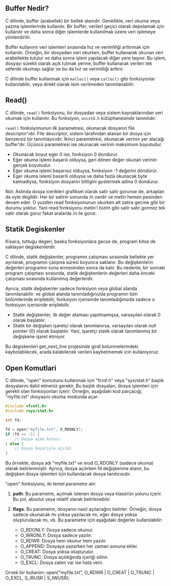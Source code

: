 ## Buffer Nedir?
C dilinde, buffer (arabellek) bir bellek alanıdır. Genellikle, veri okuma veya yazma işlemlerinde kullanılır. Bir buffer, verileri geçici olarak depolamak için kullanılır ve daha sonra diğer işlemlerde kullanılmak üzere veri işlemeye yönlendirilir.

Buffer kullanımı veri işlemleri sırasında hız ve verimliliği arttırmak için kullanılır. Örneğin, bir dosyadan veri okurken, buffer kullanarak okunan veri arabellekte tutulur ve daha sonra işlem yapılacak diğer yere taşınır. Bu işlem, dosyayı sürekli olarak açık tutmak yerine, buffer kullanarak verileri tek seferde okumayı sağlar ve bu da hız ve verimliliği arttırır.

C dilinde buffer kullanmak için `malloc()` veya `calloc()` gibi fonksiyonlar kullanılabilir, veya direkt olarak isim verilmeden tanımlanabilir.
## Read()
C dilinde, `read()` fonksiyonu, bir dosyadan veya sistem kaynaklarından veri okumak için kullanılır. Bu fonksiyon, `unistd.h` kütüphanesinde tanımlıdır.

`read()` fonksiyonunun ilk parametresi, okunacak dosyanın file descriptor'ıdır. File descriptor, sistem tarafından atanan bir dosya için benzersiz bir tanımlayıcıdır. İkinci parametresi, okunacak verinin yer alacağı buffer'dır. Üçüncü parametresi ise okunacak verinin maksimum boyutudur.

- Okunacak boyut eger 0 ise, fonksiyon 0 dondurur.
- Eğer okuma işlemi başarılı olduysa, geri dönen değer okunan verinin gerçek boyutudur. 
- Eğer okuma işlemi başarısız olduysa, fonksiyon -1 değerini döndürür. 
- Eger okuma islemi basarili olduysa ve daha fazla okunacak byte kalmadiysa, fonksiyon dosyanin bittigini gostermek adina 0 dondurur.

Not: Aslinda dosya icerikleri grafiksel olarak satir satir gorunse de, arkaplan da oyle degildir. Her bir satirin sonunda /n vardir ve metin hemen pesinden devam eder. O yuzden read fonksiyonunun okurken alt satira gecme gibi bir durumu yoktur. Yani read fonksiyonu metin'i bizim gibi satir satir gormez tek satir olarak gorur fakat aralarda /n ile gorur.

## Statik Degiskenler

Kisaca, tuttugu degeri, baska fonksiyonlara gecse de, program bitse de saklayan degiskenlerdir.

C dilinde, statik değişkenler, programın çalışması sırasında bellekte yer ayrılarak, programın çalışma süresi boyunca saklanır. Bu değişkenlerin değerleri programın sona ermesinden sonra da kalır. Bu nedenle, bir sonraki program çalışması sırasında, statik değişkenlerin değerleri daha önceki çalışması sırasında kullanılmış değerlerdir.

Ayrıca, statik değişkenler sadece fonksiyon veya global alanda tanımlanabilir. ve global alanda tanımladığınızda programın tüm bölümlerinde erişilebilir, fonksiyon içerisinde tanımladığınızda sadece o fonksiyon içerisinde erişilebilir.

- Statik değişkenler, ilk değer ataması yapılmamışsa, varsayılan olarak 0 olarak başlatılır.
- Statik bir değişken işaretçi olarak tanımlanırsa, varsayılan olarak null pointer (0) olarak başlatılır. Yani, işaretçi statik olarak tanımlanmış bir değişkene işaret etmiyor.

Bu degiskenleri get_next_line projesinde girdi bolunmelerindeki kaybolabilecek, arada kalabilecek verileri kaybetmemek icin kullaniyoruz.

## Open Komutlari
C dilinde, "open" komutunu kullanmak için "fcntl.h" veya "sys/stat.h" başlık dosyalarını dahil etmeniz gerekir. Bu başlık dosyaları, dosya işlemleri için gerekli olan fonksiyonları içerir. Örneğin, aşağıdaki kod parçacığı, "myfile.txt" dosyasını okuma modunda açar:

```c
#include <fcntl.h>
#include <sys/stat.h>

int fd;

fd = open("myfile.txt", O_RDONLY);
if (fd == -1) {
    // Dosya açma hatası
} else {
    // Dosya başarıyla açıldı
}
```

Bu örnekte, dosya adı "myfile.txt" ve mod O_RDONLY (sadece okuma) olarak belirlenmiştir. Ayrıca, dosya açılırken fd değişkenine atanır, bu değişken dosya işlemleri için kullanılacak dosya tanıtıcısıdır.

"open" fonksiyonu, iki temel parametre alır:

1.  **path**: Bu parametre, açılmak istenen dosya veya klasörün yolunu içerir. Bu yol, absolut veya relatif olarak belirlenebilir.
    
2.  **flags**: Bu parametre, dosyanın nasıl açılacağını belirler. Örneğin, dosya sadece okunacak mı yoksa yazılacak mı, eğer dosya yoksa oluşturulacak mı, vb. Bu parametre için aşağıdaki değerler kullanılabilir:
    
    -   O_RDONLY: Dosya sadece okunur.
    -   O_WRONLY: Dosya sadece yazılır.
    -   O_RDWR: Dosya hem okunur hem yazılır.
    -   O_APPEND: Dosyaya yazarken her zaman sonuna ekler.
    -   O_CREAT: Dosya yoksa oluşturulur.
    -   O_TRUNC: Dosya açıldığında içeriği silinir.
    -   O_EXCL: Dosya zaten var ise hata verir.

Ornek bir kullanim: 
open("myfile.txt", O_RDWR | O_CREAT | O_TRUNC | O_EXCL, S_IRUSR | S_IWUSR);